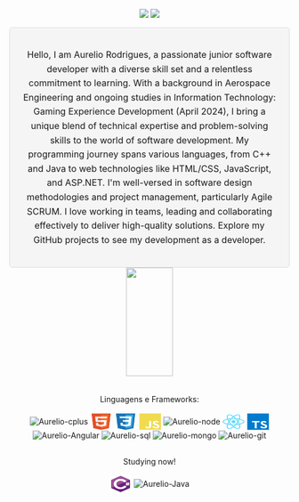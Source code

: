<div align="center">

<!-- <img src="https://i.postimg.cc/1zDCh0qD/main-Picture.png" alt="Descrição da imagem" style="border: 3px solid black;"> -->

<a href = "mailto:aureliorodrigues20@hotmail.com"><img src="https://img.shields.io/badge/-Outlook-%23333?style=for-the-badge&logo=microsoft-outlook&logoColor=white" target="_blank"></a>
<a href="https://github.com/Aurelio088/Aurelio088" target="_blank"><img src="https://img.shields.io/badge/-LinkedIn-%230077B5?style=for-the-badge&logo=linkedin&logoColor=white" target="_blank"></a>

<!-- ## Hello, I am Aurelio Rodrigues, a passionate junior software developer with a diverse skill set and a relentless commitment to learning. With a background in Aerospace Engineering and ongoing studies in Information Technology: Gaming Experience Development (April 2024), I bring a unique blend of technical expertise and problem-solving skills to the world of software development. My programming journey spans various languages, from C++ and Java to web technologies like HTML/CSS, JavaScript, and ASP.NET. I'm well-versed in software design methodologies and project management, particularly Agile SCRUM. I love working in teams, leading and collaborating effectively to deliver high-quality solutions. Explore my GitHub projects to see my development as a developer. -->

<div style="background-color: #f5f5f5; padding: 20px; border: 1px solid #ddd; border-radius: 5px;">
  <p style="font-size: 16px; line-height: 1.6;">
    Hello, I am Aurelio Rodrigues, a passionate junior software developer with a diverse skill set and a relentless commitment to learning. With a background in Aerospace Engineering and ongoing studies in Information Technology: Gaming Experience Development (April 2024), I bring a unique blend of technical expertise and problem-solving skills to the world of software development. My programming journey spans various languages, from C++ and Java to web technologies like HTML/CSS, JavaScript, and ASP.NET. I'm well-versed in software design methodologies and project management, particularly Agile SCRUM. I love working in teams, leading and collaborating effectively to deliver high-quality solutions. Explore my GitHub projects to see my development as a developer.
  </p>
</div>

</div>

<div align="center">  
  <img width="41%" height="195px" src="https://github-readme-stats.vercel.app/api/top-langs/?username=Aurelio088&layout=compact&hide_border=false&title_color=000&text_color=000&bg_color=888888" />
</div>

##

<div style="display: inline_block" align="center">Linguagens e Frameworks:
<br><br>
  
  <img align="center" alt="Aurelio-cplus" height="30" width="40" src="https://cdn.jsdelivr.net/gh/devicons/devicon/icons/cplusplus/cplusplus-original.svg">
  <img align="center" alt="Aurelio-HTML" height="30" width="40" src="https://raw.githubusercontent.com/devicons/devicon/master/icons/html5/html5-original.svg">
  <img align="center" alt="Aurelio-CSS" height="30" width="40" src="https://raw.githubusercontent.com/devicons/devicon/master/icons/css3/css3-original.svg">
  <img align="center" alt="Aurelio-Js" height="30" width="40" src="https://raw.githubusercontent.com/devicons/devicon/master/icons/javascript/javascript-plain.svg">
  <img align="center" alt="Aurelio-node" height="30" width="40" src="https://cdn.jsdelivr.net/gh/devicons/devicon/icons/nodejs/nodejs-original.svg">
  <img align="center" alt="Aurelio-React" height="30" width="40" src="https://raw.githubusercontent.com/devicons/devicon/master/icons/react/react-original.svg">
  <img align="center" alt="Aurelio-Ts" height="30" width="40" src="https://raw.githubusercontent.com/devicons/devicon/master/icons/typescript/typescript-plain.svg">
  <img align="center" alt="Aurelio-Angular" height="30" width="40" src="https://cdn.jsdelivr.net/gh/devicons/devicon/icons/angularjs/angularjs-original.svg">
  <img align="center" alt="Aurelio-sql" height="40" width="40" src="https://cdn.jsdelivr.net/gh/devicons/devicon/icons/microsoftsqlserver/microsoftsqlserver-plain-wordmark.svg">
  <img align="center" alt="Aurelio-mongo" height="40" width="40" src="https://cdn.jsdelivr.net/gh/devicons/devicon/icons/mongodb/mongodb-original-wordmark.svg">
  <img align="center" alt="Aurelio-git" height="40" width="40" src="https://cdn.jsdelivr.net/gh/devicons/devicon/icons/git/git-original.svg">
 
</div>

##

<div style="display: inline_block" align="center">Studying now!
<br><br> 
  <img align="center" alt="Aurelio-Csharp" height="30" width="40" src="https://raw.githubusercontent.com/devicons/devicon/master/icons/csharp/csharp-original.svg">
  <img align="center" alt="Aurelio-Java" height="30" width="40" src="https://cdn.jsdelivr.net/gh/devicons/devicon/icons/java/java-original.svg">

</div>
